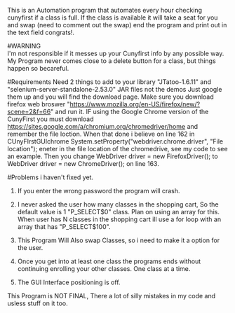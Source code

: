 This is an Automation program that automates every hour checking cunyfirst if a class is full. If the class is available 
it will take a seat for you and swap (need to comment out the swap) end the program and print out in the text field congrats!.

#WARNING  
I'm not responsible if it messes up your Cunyfirst info by any possible way. My Program never comes close to 
a delete button for a class, but things happen so becareful.

#Requirements
Need 2 things to add to your library "JTatoo-1.6.11"  and "selenium-server-standalone-2.53.0" JAR files not the demos Just google them up and you will 
find the download page. Make sure you download firefox web broswer "https://www.mozilla.org/en-US/firefox/new/?scene=2&f=66" and run it. IF using the Google Chrome version of the CunyFirst you must download https://sites.google.com/a/chromium.org/chromedriver/home and remember the file loction. When that done i believe on line 162 in CUnyFIrstGUIchrome System.setProperty("webdriver.chrome.driver", "File location"); eneter in the file location of the chromedrive, see my code to see an example. Then you change WebDriver driver = new  FirefoxDriver(); to WebDriver driver = new  ChromeDriver(); on line 163.

#Problems i haven't fixed yet.

1. If you enter the wrong password the program will crash.

2. I never asked the user how many classes in the shopping cart, So the default value is 1 "P_SELECT$0" class. Plan on using an array for this. When user
has N classes in the shopping cart ill use a for loop with an array that has "P_SELECT$100".

3. This Program Will Also swap Classes, so i need to make it a option for the user.

4. Once you get into at least one class the programs ends without continuing enrolling your other classes. One class at a time.

5. The GUI Interface positioning is off.

This Program is NOT FINAL, There a lot of silly mistakes in my code and usless stuff on it too.
